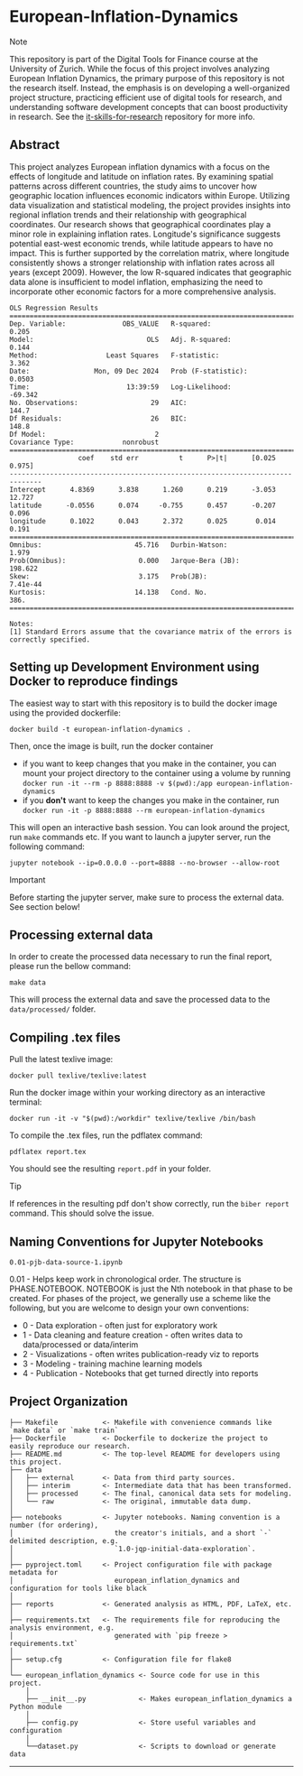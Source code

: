 # European-Inflation-Dynamics
> [!NOTE]  
> This repository is part of the Digital Tools for Finance course at the University of Zurich. 
> While the focus of this project involves analyzing European Inflation Dynamics, the primary purpose of this repository is 
> not the research itself. Instead, the emphasis is on developing a well-organized project structure, practicing efficient use 
> of digital tools for research, and understanding software development concepts that can boost productivity in research. 
> See the [it-skills-for-research](https://github.com/ipozdeev/it-skills-for-research/tree/master?tab=readme-ov-file) repository
> for more info.

## Abstract

This project analyzes European inflation dynamics with a focus on the
effects of longitude and latitude on inflation rates. By examining spatial
patterns across different countries, the study aims to uncover how geographic location influences economic indicators within Europe. Utilizing
data visualization and statistical modeling, the project provides insights
into regional inflation trends and their relationship with geographical coordinates. Our research shows that geographical 
coordinates play a minor role in explaining inflation rates.
Longitude's significance suggests potential east-west economic trends, while latitude appears to have no impact. 
This is further supported by the correlation matrix, where longitude consistently shows a stronger relationship with inflation rates across all years (except 2009). 
However, the low R-squared indicates that geographic data alone is insufficient to model inflation, emphasizing the need to incorporate other economic factors for 
a more comprehensive analysis.

```
OLS Regression Results                            
==============================================================================
Dep. Variable:              OBS_VALUE   R-squared:                       0.205
Model:                            OLS   Adj. R-squared:                  0.144
Method:                 Least Squares   F-statistic:                     3.362
Date:                Mon, 09 Dec 2024   Prob (F-statistic):             0.0503
Time:                        13:39:59   Log-Likelihood:                -69.342
No. Observations:                  29   AIC:                             144.7
Df Residuals:                      26   BIC:                             148.8
Df Model:                           2                                         
Covariance Type:            nonrobust                                         
==============================================================================
                 coef    std err          t      P>|t|      [0.025      0.975]
------------------------------------------------------------------------------
Intercept      4.8369      3.838      1.260      0.219      -3.053      12.727
latitude      -0.0556      0.074     -0.755      0.457      -0.207       0.096
longitude      0.1022      0.043      2.372      0.025       0.014       0.191
==============================================================================
Omnibus:                       45.716   Durbin-Watson:                   1.979
Prob(Omnibus):                  0.000   Jarque-Bera (JB):              198.622
Skew:                           3.175   Prob(JB):                     7.41e-44
Kurtosis:                      14.138   Cond. No.                         386.
==============================================================================

Notes:
[1] Standard Errors assume that the covariance matrix of the errors is correctly specified.
```

##  Setting up Development Environment using Docker to reproduce findings

The easiest way to start with this repository is to build the docker image using the provided dockerfile:

`docker build -t european-inflation-dynamics .`

Then, once the image is built, run the docker container
- if you want to keep changes that you make in the container, you can mount your project directory to the container using a volume by running
`docker run -it --rm -p 8888:8888 -v $(pwd):/app european-inflation-dynamics`
- if you **don't** want to keep the changes you make in the container, run `docker run -it -p 8888:8888 --rm european-inflation-dynamics
`

This will open an interactive bash session. You can look around the project, run `make` commands etc. If you want to launch a jupyter server, run the following command:

`jupyter notebook --ip=0.0.0.0 --port=8888 --no-browser --allow-root`

> [!IMPORTANT]  
> Before starting the jupyter server, make sure to process the external data. See section below!

## Processing external data

In order to create the processed data necessary to run the final report, please run the bellow command:

`make data`

This will process the external data and save the processed data to the `data/processed/` folder.



## Compiling .tex files

Pull the latest texlive image:

`docker pull texlive/texlive:latest`

Run the docker image within your working directory as an interactive terminal:

`docker run -it -v "$(pwd):/workdir" texlive/texlive /bin/bash`

To compile the .tex files, run the pdflatex command:

`pdflatex report.tex`

You should see the resulting `report.pdf` in your folder. 

> [!TIP]
> If references in the resulting pdf don't show correctly, run the `biber report` command. This should solve the issue. 

## Naming Conventions for Jupyter Notebooks

`0.01-pjb-data-source-1.ipynb`

0.01 - Helps keep work in chronological order. The structure is PHASE.NOTEBOOK. NOTEBOOK is just the Nth notebook in that phase to be created. For phases of the project, we generally use a scheme like the following, but you are welcome to design your own conventions:
- 0 - Data exploration - often just for exploratory work
- 1 - Data cleaning and feature creation - often writes data to data/processed or data/interim
- 2 - Visualizations - often writes publication-ready viz to reports
- 3 - Modeling - training machine learning models
- 4 - Publication - Notebooks that get turned directly into reports

## Project Organization

```
├── Makefile           <- Makefile with convenience commands like `make data` or `make train`
├── Dockerfile         <- Dockerfile to dockerize the project to easily reproduce our research.
├── README.md          <- The top-level README for developers using this project.
├── data
│   ├── external       <- Data from third party sources.
│   ├── interim        <- Intermediate data that has been transformed.
│   ├── processed      <- The final, canonical data sets for modeling.
│   └── raw            <- The original, immutable data dump.
│
├── notebooks          <- Jupyter notebooks. Naming convention is a number (for ordering),
│                         the creator's initials, and a short `-` delimited description, e.g.
│                         `1.0-jqp-initial-data-exploration`.
│
├── pyproject.toml     <- Project configuration file with package metadata for 
│                         european_inflation_dynamics and configuration for tools like black
│
├── reports            <- Generated analysis as HTML, PDF, LaTeX, etc.
│
├── requirements.txt   <- The requirements file for reproducing the analysis environment, e.g.
│                         generated with `pip freeze > requirements.txt`
│
├── setup.cfg          <- Configuration file for flake8
│
└── european_inflation_dynamics <- Source code for use in this project.
    │
    ├── __init__.py             <- Makes european_inflation_dynamics a Python module
    │
    ├── config.py               <- Store useful variables and configuration
    │
    └──dataset.py               <- Scripts to download or generate data
```

--------



